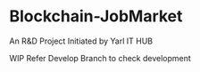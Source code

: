 # Blockchain-JobMarket
An R&amp;D Project Initiated by Yarl IT HUB

WIP
Refer Develop Branch to check development
